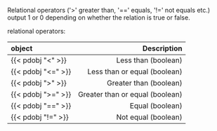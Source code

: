 Relational operators ('>' greater than, '==' equals, '!=' not equals etc.) output 1 or 0 depending on whether the relation is true or false.

relational operators:

|object |Description|
|:---|---:|
|{{< pdobj "<" >}}      |Less than (boolean)|
|{{< pdobj "<=" >}}     |Less than or equal (boolean)|
|{{< pdobj ">" >}}      |Greater than (boolean)|
|{{< pdobj ">=" >}}     |Greater than or equal (boolean)|
|{{< pdobj "==" >}}     |Equal (boolean)|
|{{< pdobj "!=" >}}     |Not equal (boolean)|

